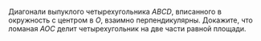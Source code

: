 Диагонали выпуклого четырехугольника $ABCD,$ вписанного в окружность с центром в $O,$ взаимно перпендикулярны. Докажите, что ломаная $AOC$ делит четырехугольник на две части равной площади.
